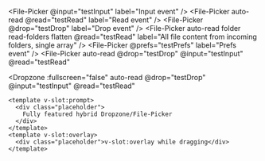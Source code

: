 <File-Picker @input="testInput" label="Input event" />
<File-Picker auto-read @read="testRead" label="Read event" />
<File-Picker @drop="testDrop" label="Drop event" />
<File-Picker
  auto-read
  folder
  read-folders
  flatten
  @read="testRead"
  label="All file content from incoming folders, single array"
/>
<File-Picker @prefs="testPrefs" label="Prefs event" />
<File-Picker
  auto-read
  @drop="testDrop"
  @input="testInput"
  @read="testRead"
>
  <Dropzone
    :fullscreen="false"
    auto-read
    @drop="testDrop"
    @input="testInput"
    @read="testRead"
  >
    <template v-slot:prompt>
      <div class="placeholder">
        Fully featured hybrid Dropzone/File-Picker
      </div>
    </template>
    <template v-slot:overlay>
      <div class="placeholder">v-slot:overlay while dragging</div>
    </template>
  </Dropzone>
</File-Picker>
</Display>